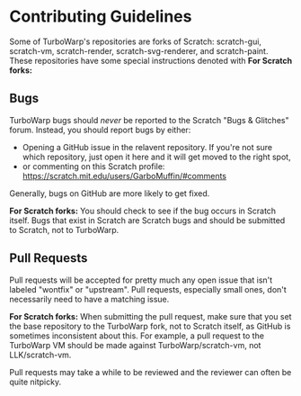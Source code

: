 # Contributing Guidelines

Some of TurboWarp's repositories are forks of Scratch: scratch-gui, scratch-vm, scratch-render, scratch-svg-renderer, and scratch-paint. These repositories have some special instructions denoted with **For Scratch forks:**

## Bugs

TurboWarp bugs should *never* be reported to the Scratch "Bugs & Glitches" forum. Instead, you should report bugs by either:

 - Opening a GitHub issue in the relavent repository. If you're not sure which repository, just open it here and it will get moved to the right spot,
 - or commenting on this Scratch profile: https://scratch.mit.edu/users/GarboMuffin/#comments

Generally, bugs on GitHub are more likely to get fixed.

**For Scratch forks:** You should check to see if the bug occurs in Scratch itself. Bugs that exist in Scratch are Scratch bugs and should be submitted to Scratch, not to TurboWarp.

## Pull Requests

Pull requests will be accepted for pretty much any open issue that isn't labeled "wontfix" or "upstream". Pull requests, especially small ones, don't necessarily need to have a matching issue.

**For Scratch forks:** When submitting the pull request, make sure that you set the base repository to the TurboWarp fork, not to Scratch itself, as GitHub is sometimes inconsistent about this. For example, a pull request to the TurboWarp VM should be made against TurboWarp/scratch-vm, not LLK/scratch-vm.

Pull requests may take a while to be reviewed and the reviewer can often be quite nitpicky.
